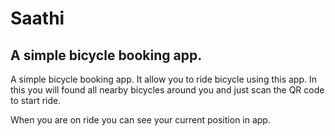 # Saathi
## A simple bicycle booking app.
A simple bicycle booking app. It allow you to ride bicycle using this app. In this you will found all nearby bicycles around you and just scan the QR code to start ride.

When you are on ride you can see your current position in app.
